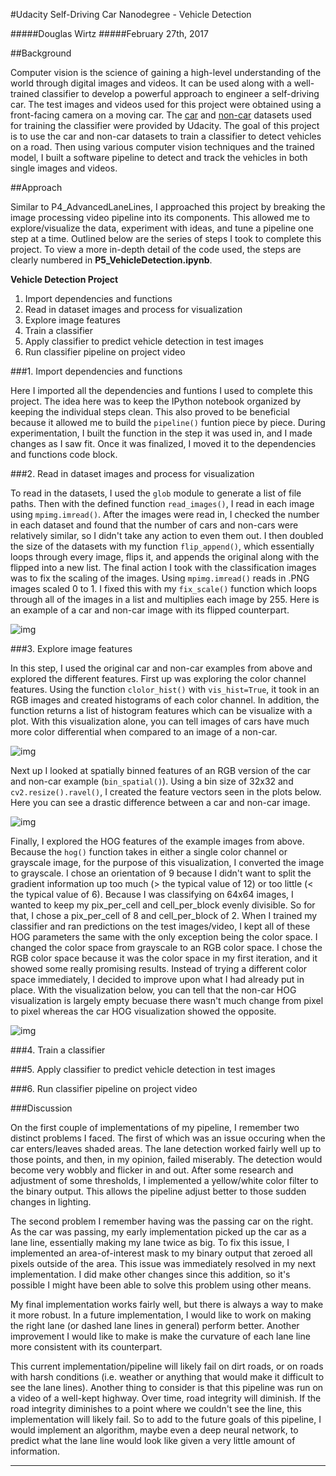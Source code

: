 #Udacity Self-Driving Car Nanodegree - Vehicle Detection

#####Douglas Wirtz
#####February 27th, 2017

##Background

Computer vision is the science of gaining a high-level understanding of the world through digital images and videos. It can be used along with a well-trained classifier to develop a powerful approach to engineer a self-driving car. The test images and videos used for this project were obtained using a front-facing camera on a moving car. The [car](https://s3.amazonaws.com/udacity-sdc/Vehicle_Tracking/vehicles_smallset.zip) and [non-car](https://s3.amazonaws.com/udacity-sdc/Vehicle_Tracking/non-vehicles_smallset.zip) datasets used for training the classifier were provided by Udacity. The goal of this project is to use the car and non-car datasets to train a classifier to detect vehicles on a road. Then using various computer vision techniques and the trained model, I built a software pipeline to detect and track the vehicles in both single images and videos.

##Approach

Similar to P4_AdvancedLaneLines, I approached this project by breaking the image processing video pipeline into its components. This allowed me to explore/visualize the data, experiment with ideas, and tune a pipeline one step at a time. Outlined below are the series of steps I took to complete this project. To view a more in-depth detail of the code used, the steps are clearly numbered in **P5_VehicleDetection.ipynb**. 

**Vehicle Detection Project**

1. Import dependencies and functions
2. Read in dataset images and process for visualization
3. Explore image features
4. Train a classifier
5. Apply classifier to predict vehicle detection in test images
6. Run classifier pipeline on project video

###1. Import dependencies and functions

Here I imported all the dependencies and funtions I used to complete this project. The idea here was to keep the IPython notebook organized by keeping the individual steps clean. This also proved to be beneficial because it allowed me to build the `pipeline()` funtion piece by piece. During experimentation, I built the function in the step it was used in, and I made changes as I saw fit. Once it was finalized, I moved it to the dependencies and functions code block.

###2. Read in dataset images and process for visualization

To read in the datasets, I used the `glob` module to generate a list of file paths. Then with the defined function `read_images()`, I read in each image using `mpimg.imread()`. After the images were read in, I checked the number in each dataset and found that the number of cars and non-cars were relatively similar, so I didn't take any action to even them out. I then doubled the size of the datasets with my function `flip_append()`, which essentially loops through every image, flips it, and appends the original along with the flipped into a new list. The final action I took with the classification images was to fix the scaling of the images. Using `mpimg.imread()` reads in .PNG images scaled 0 to 1. I fixed this with my `fix_scale()` function which loops through all of the images in a list and multiplies each image by 255. Here is an example of a car and non-car image with its flipped counterpart.

![img](image)

###3. Explore image features

In this step, I used the original car and non-car examples from above and explored the different features. First up was exploring the color channel features. Using the function `clolor_hist()` with `vis_hist=True`, it took in an RGB images and created histograms of each color channel. In addition, the function returns a list of histogram features which can be visualize with a plot. With this visualization alone, you can tell images of cars have much more color differential when compared to an image of a non-car.

![img](image)

Next up I looked at spatially binned features of an RGB version of the car and non-car example (`bin_spatial()`). Using a bin size of 32x32 and `cv2.resize().ravel()`, I created the feature vectors seen in the plots below. Here you can see a drastic difference between a car and non-car image.

![img](image)

Finally, I explored the HOG features of the example images from above. Because the `hog()` function takes in either a single color channel or grayscale image, for the purpose of this visualization, I converted the image to grayscale. I chose an orientation of 9 because I didn't want to split the gradient information up too much (> the typical value of 12) or too little (< the typical value of 6). Because I was classifying on 64x64 images, I wanted to keep my pix_per_cell and cell_per_block evenly divisible. So for that, I chose a pix_per_cell of 8 and cell_per_block of 2. When I trained my classifier and ran predictions on the test images/video, I kept all of these HOG parameters the same with the only exception being the color space. I changed the color space from grayscale to an RGB color space. I chose the RGB color space because it was the color space in my first iteration, and it showed some really promising results. Instead of trying a different color space immediately, I decided to improve upon what I had already put in place. With the visualization below, you can tell that the non-car HOG visualization is largely empty becuase there wasn't much change from pixel to pixel whereas the car HOG visualization showed the opposite.

![img](image)



###4. Train a classifier

###5. Apply classifier to predict vehicle detection in test images

###6. Run classifier pipeline on project video

###Discussion

On the first couple of implementations of my pipeline, I remember two distinct problems I faced. The first of which was an issue occuring when the car enters/leaves shaded areas. The lane detection worked fairly well up to those points, and then, in my opinion, failed miserably. The detection would become very wobbly and flicker in and out. After some research and adjustment of some thresholds, I implemented a yellow/white color filter to the binary output. This allows the pipeline adjust better to those sudden changes in lighting. 

The second problem I remember having was the passing car on the right. As the car was passing, my early implementation picked up the car as a lane line, essentially making my lane twice as big. To fix this issue, I implemented an area-of-interest mask to my binary output that zeroed all pixels outside of the area. This issue was immediately resolved in my next implementation. I did make other changes since this addition, so it's possible I might have been able to solve this problem using other means.

My final implementation works fairly well, but there is always a way to make it more robust. In a future implementation, I would like to work on making the right lane (or dashed lane lines in general) perform better. Another improvement I would like to make is make the curvature of each lane line more consistent with its counterpart.

This current implementation/pipeline will likely fail on dirt roads, or on roads with harsh conditions (i.e. weather or anything that would make it difficult to see the lane lines). Another thing to consider is that this pipeline was run on a video of a well-kept highway. Over time, road integrity will diminish. If the road integrity diminishes to a point where we couldn't see the line, this implementation will likely fail. So to add to the future goals of this pipeline, I would implement an algorithm, maybe even a deep neural network, to predict what the lane line would look like given a very little amount of information.

***
